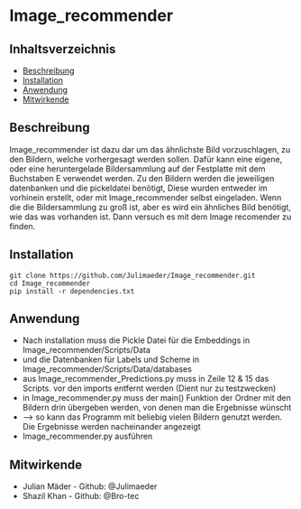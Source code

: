 # Image_recommender
## Inhaltsverzeichnis
- [Beschreibung](#Beschreibung)
- [Installation](#Installation)
- [Anwendung](#Anwendung)
- [Mitwirkende](#Mitwirkende)

## Beschreibung

Image_recommender ist dazu dar um das ähnlichste Bild vorzuschlagen, zu den Bildern, welche vorhergesagt werden sollen.
Dafür kann eine eigene, oder eine heruntergelade Bildersammlung auf der Festplatte mit dem Buchstaben E verwendet werden.
Zu den Bildern werden die jeweiligen datenbanken und die pickeldatei benötigt, Diese wurden entweder im vorhinein erstellt, oder mit Image_recommender selbst eingeladen.
Wenn die die Bildersammlung zu groß ist, aber es wird ein ähnliches Bild benötigt, wie das was vorhanden ist. Dann versuch es mit dem Image recomender zu finden. 


## Installation
```shell
git clone https://github.com/Julimaeder/Image_recommender.git
cd Image_recommender
pip install -r dependencies.txt
```

## Anwendung
- Nach installation muss die Pickle Datei für die Embeddings in Image_recommender/Scripts/Data 
- und die Datenbanken für Labels und Scheme in Image_recommender/Scripts/Data/databases
- aus Image_recommender_Predictions.py muss in Zeile 12 & 15 das Scripts. vor den imports entfernt werden (Dient nur zu testzwecken)
- in Image_recommender.py muss der main() Funktion der Ordner mit den Bildern drin übergeben werden, von denen man die Ergebnisse wünscht
- --> so kann das Programm mit beliebig vielen Bildern genutzt werden. Die Ergebnisse werden nacheinander angezeigt
- Image_recommender.py ausführen

## Mitwirkende
- Julian Mäder - Github: @Julimaeder
- Shazil Khan - Github: @Bro-tec
